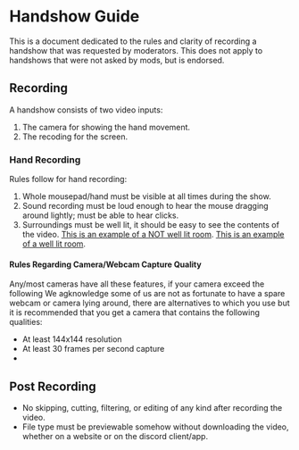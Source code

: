 # Handshow Guide
This is a document dedicated to the rules and clarity of recording a handshow that was requested by moderators.
This does not apply to handshows that were not asked by mods, but is endorsed.

## Recording

A handshow consists of two video inputs:
1. The camera for showing the hand movement.
2. The recoding for the screen.

### Hand Recording
Rules follow for hand recording:
1. Whole mousepad/hand must be visible at all times during the show.
2. Sound recording must be loud enough to hear the mouse dragging around lightly; must be able to hear clicks.
3. Surroundings must be well lit, it should be easy to see the contents of the video. [This is an example of a NOT well lit room](<img src="https://i.pinimg.com/originals/e6/d8/e8/e6d8e8488a1c1f7d35f8c3785bf3363e.jpg"/>). [This is an example of a well lit room](<img src="https://voltcave.com/wp-content/uploads/2020/04/Will_26-desk-setup-1024x673.jpg"/>).
#### Rules Regarding Camera/Webcam Capture Quality
Any/most cameras have all these features, if your camera exceed the following
We agknowledge some of us are not as fortunate to have a spare webcam or camera lying around, there are alternatives to which you use but it is recommended that you get a camera that contains the following qualities:
- At least 144x144 resolution
- At least 30 frames per second capture
- 

## Post Recording
- No skipping, cutting, filtering, or editing of any kind after recording the video.
- File type must be previewable somehow without downloading the video, whether on a website or on the discord client/app.
